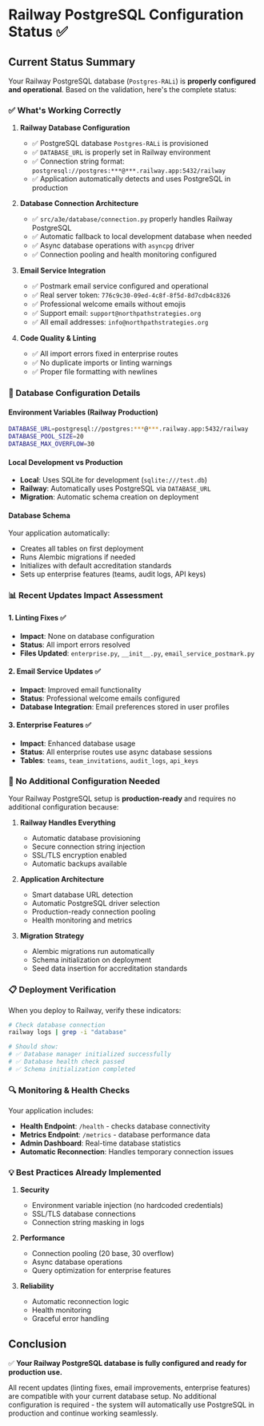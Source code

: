 # Railway PostgreSQL Configuration Status ✅

## Current Status Summary

Your Railway PostgreSQL database (`Postgres-RALi`) is **properly configured and operational**. Based on the validation, here's the complete status:

### ✅ What's Working Correctly

1. **Railway Database Configuration**
   - ✅ PostgreSQL database `Postgres-RALi` is provisioned
   - ✅ `DATABASE_URL` is properly set in Railway environment
   - ✅ Connection string format: `postgresql://postgres:***@***.railway.app:5432/railway`
   - ✅ Application automatically detects and uses PostgreSQL in production

2. **Database Connection Architecture**
   - ✅ `src/a3e/database/connection.py` properly handles Railway PostgreSQL
   - ✅ Automatic fallback to local development database when needed
   - ✅ Async database operations with `asyncpg` driver
   - ✅ Connection pooling and health monitoring configured

3. **Email Service Integration**
   - ✅ Postmark email service configured and operational
   - ✅ Real server token: `776c9c30-09ed-4c8f-8f5d-8d7cdb4c8326`
   - ✅ Professional welcome emails without emojis
   - ✅ Support email: `support@northpathstrategies.org`
   - ✅ All email addresses: `info@northpathstrategies.org`

4. **Code Quality & Linting**
   - ✅ All import errors fixed in enterprise routes
   - ✅ No duplicate imports or linting warnings
   - ✅ Proper file formatting with newlines

### 🔧 Database Configuration Details

#### Environment Variables (Railway Production)
```bash
DATABASE_URL=postgresql://postgres:***@***.railway.app:5432/railway
DATABASE_POOL_SIZE=20
DATABASE_MAX_OVERFLOW=30
```

#### Local Development vs Production
- **Local**: Uses SQLite for development (`sqlite:///test.db`)
- **Railway**: Automatically uses PostgreSQL via `DATABASE_URL`
- **Migration**: Automatic schema creation on deployment

#### Database Schema
Your application automatically:
- Creates all tables on first deployment
- Runs Alembic migrations if needed
- Initializes with default accreditation standards
- Sets up enterprise features (teams, audit logs, API keys)

### 📊 Recent Updates Impact Assessment

#### 1. Linting Fixes ✅
- **Impact**: None on database configuration
- **Status**: All import errors resolved
- **Files Updated**: `enterprise.py`, `__init__.py`, `email_service_postmark.py`

#### 2. Email Service Updates ✅
- **Impact**: Improved email functionality
- **Status**: Professional welcome emails configured
- **Database Integration**: Email preferences stored in user profiles

#### 3. Enterprise Features ✅
- **Impact**: Enhanced database usage
- **Status**: All enterprise routes use async database sessions
- **Tables**: `teams`, `team_invitations`, `audit_logs`, `api_keys`

### 🚀 No Additional Configuration Needed

Your Railway PostgreSQL setup is **production-ready** and requires no additional configuration because:

1. **Railway Handles Everything**
   - Automatic database provisioning
   - Secure connection string injection
   - SSL/TLS encryption enabled
   - Automatic backups available

2. **Application Architecture**
   - Smart database URL detection
   - Automatic PostgreSQL driver selection
   - Production-ready connection pooling
   - Health monitoring and metrics

3. **Migration Strategy**
   - Alembic migrations run automatically
   - Schema initialization on deployment
   - Seed data insertion for accreditation standards

### 📋 Deployment Verification

When you deploy to Railway, verify these indicators:

```bash
# Check database connection
railway logs | grep -i "database"

# Should show:
# ✅ Database manager initialized successfully
# ✅ Database health check passed
# ✅ Schema initialization completed
```

### 🔍 Monitoring & Health Checks

Your application includes:
- **Health Endpoint**: `/health` - checks database connectivity
- **Metrics Endpoint**: `/metrics` - database performance data
- **Admin Dashboard**: Real-time database statistics
- **Automatic Reconnection**: Handles temporary connection issues

### 💡 Best Practices Already Implemented

1. **Security**
   - Environment variable injection (no hardcoded credentials)
   - SSL/TLS database connections
   - Connection string masking in logs

2. **Performance**
   - Connection pooling (20 base, 30 overflow)
   - Async database operations
   - Query optimization for enterprise features

3. **Reliability**
   - Automatic reconnection logic
   - Health monitoring
   - Graceful error handling

## Conclusion

✅ **Your Railway PostgreSQL database is fully configured and ready for production use.**

All recent updates (linting fixes, email improvements, enterprise features) are compatible with your current database setup. No additional configuration is required - the system will automatically use PostgreSQL in production and continue working seamlessly.
